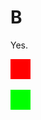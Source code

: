 # B

Yes.

![Alt Text Red](images/red.png "Caption Text Red")

![Alt Text Dot Dot Lime](../images/lime.png "Caption Text Dot Dot Lime")
